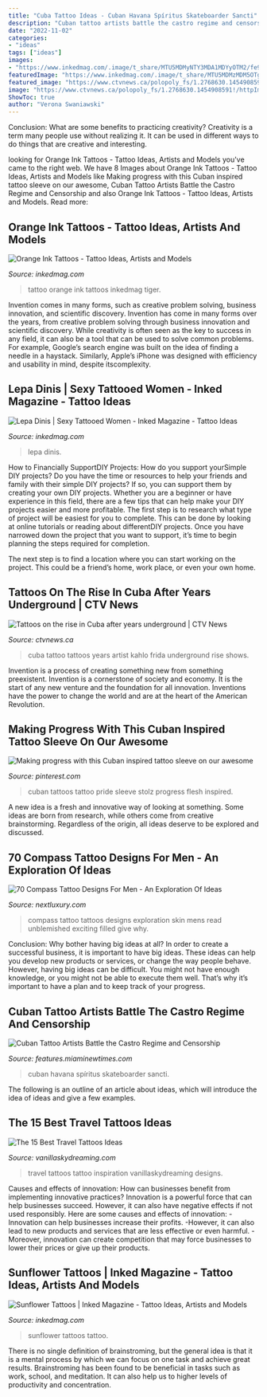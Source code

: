 ```yaml
---
title: "Cuba Tattoo Ideas - Cuban Havana Spíritus Skateboarder Sancti"
description: "Cuban tattoo artists battle the castro regime and censorship"
date: "2022-11-02"
categories:
- "ideas"
tags: ["ideas"]
images:
- "https://www.inkedmag.com/.image/t_share/MTU5MDMyNTY3MDA1MDYyOTM2/fe9d99c4197c232174844df1b84e69c2.jpg"
featuredImage: "https://www.inkedmag.com/.image/t_share/MTU5MDMzMDM5OTg4OTI2MjMy/lepa_feature.jpg"
featured_image: "https://www.ctvnews.ca/polopoly_fs/1.2768630.1454908591!/httpImage/image.jpg_gen/derivatives/landscape_960/image.jpg"
image: "https://www.ctvnews.ca/polopoly_fs/1.2768630.1454908591!/httpImage/image.jpg_gen/derivatives/landscape_960/image.jpg"
ShowToc: true
author: "Verona Swaniawski"
---
```



Conclusion: What are some benefits to practicing creativity?
Creativity is a term many people use without realizing it. It can be used in different ways to do things that are creative and interesting.

	

		
looking for Orange Ink Tattoos - Tattoo Ideas, Artists and Models you've came to the right web. We have 8 Images about Orange Ink Tattoos - Tattoo Ideas, Artists and Models like Making progress with this Cuban inspired tattoo sleeve on our awesome, Cuban Tattoo Artists Battle the Castro Regime and Censorship and also Orange Ink Tattoos - Tattoo Ideas, Artists and Models. Read more:
		
    
## Orange Ink Tattoos - Tattoo Ideas, Artists And Models

<img loading=lazy src="https://www.inkedmag.com/.image/t_share/MTU5MDMyNTgyMDQwNTI4NTMz/orange_feature.jpg" onerror="this.onerror=null;this.src='https://tse1.mm.bing.net/th?id=OIP.J42tTk65NMo6ff7sBnRbbAHaHa&amp;pid=15.1';" alt="Orange Ink Tattoos - Tattoo Ideas, Artists and Models">

_Source: inkedmag.com_

>tattoo orange ink tattoos inkedmag tiger. 

	

Invention comes in many forms, such as creative problem solving, business innovation, and scientific discovery.
Invention has come in many forms over the years, from creative problem solving through business innovation and scientific discovery. While creativity is often seen as the key to success in any field, it can also be a tool that can be used to solve common problems. For example, Google’s search engine was built on the idea of finding a needle in a haystack. Similarly, Apple’s iPhone was designed with efficiency and usability in mind, despite itscomplexity.

    
## Lepa Dinis | Sexy Tattooed Women - Inked Magazine - Tattoo Ideas

<img loading=lazy src="https://www.inkedmag.com/.image/t_share/MTU5MDMzMDM5OTg4OTI2MjMy/lepa_feature.jpg" onerror="this.onerror=null;this.src='https://tse2.mm.bing.net/th?id=OIP.7rpedmG1_nb933iMsG6jZAHaHa&amp;pid=15.1';" alt="Lepa Dinis | Sexy Tattooed Women - Inked Magazine - Tattoo Ideas">

_Source: inkedmag.com_

>lepa dinis. 

	

How to Financially SupportDIY Projects: How do you support yourSimple DIY projects?
Do you have the time or resources to help your friends and family with their simple DIY projects? If so, you can support them by creating your own DIY projects. Whether you are a beginner or have experience in this field, there are a few tips that can help make your DIY projects easier and more profitable.
The first step is to research what type of project will be easiest for you to complete. This can be done by looking at online tutorials or reading about differentDIY projects. Once you have narrowed down the project that you want to support, it’s time to begin planning the steps required for completion.

The next step is to find a location where you can start working on the project. This could be a friend’s home, work place, or even your own home.

    
## Tattoos On The Rise In Cuba After Years Underground | CTV News

<img loading=lazy src="https://www.ctvnews.ca/polopoly_fs/1.2768630.1454908591!/httpImage/image.jpg_gen/derivatives/landscape_960/image.jpg" onerror="this.onerror=null;this.src='https://tse4.mm.bing.net/th?id=OIP.NzFZqLOWLY4bzj3IjdxgXgHaEK&amp;pid=15.1';" alt="Tattoos on the rise in Cuba after years underground | CTV News">

_Source: ctvnews.ca_

>cuba tattoo tattoos years artist kahlo frida underground rise shows. 

	

Invention is a process of creating something new from something preexistent. Invention is a cornerstone of society and economy. It is the start of any new venture and the foundation for all innovation. Inventions have the power to change the world and are at the heart of the American Revolution.

    
## Making Progress With This Cuban Inspired Tattoo Sleeve On Our Awesome

<img loading=lazy src="https://i.pinimg.com/736x/47/d3/53/47d353ebfc0d8beecff2ba117dcec271--cuban-tattoos-new-tattoos.jpg" onerror="this.onerror=null;this.src='https://tse1.mm.bing.net/th?id=OIP.Hb3pFAUfvNfaZuaFBQtoJAEsEs&amp;pid=15.1';" alt="Making progress with this Cuban inspired tattoo sleeve on our awesome">

_Source: pinterest.com_

>cuban tattoos tattoo pride sleeve stolz progress flesh inspired. 

	

A new idea is a fresh and innovative way of looking at something. Some ideas are born from research, while others come from creative brainstorming. Regardless of the origin, all ideas deserve to be explored and discussed.

    
## 70 Compass Tattoo Designs For Men - An Exploration Of Ideas

<img loading=lazy src="http://nextluxury.com/wp-content/uploads/compass-tattoos-for-men.jpg" onerror="this.onerror=null;this.src='https://tse2.mm.bing.net/th?id=OIP.0e00E1XuG91r9MwfljB63gAAAA&amp;pid=15.1';" alt="70 Compass Tattoo Designs For Men - An Exploration Of Ideas">

_Source: nextluxury.com_

>compass tattoo tattoos designs exploration skin mens read unblemished exciting filled give why. 

	

Conclusion: Why bother having big ideas at all?
In order to create a successful business, it is important to have big ideas. These ideas can help you develop new products or services, or change the way people behave. However, having big ideas can be difficult. You might not have enough knowledge, or you might not be able to execute them well. That’s why it’s important to have a plan and to keep track of your progress.

    
## Cuban Tattoo Artists Battle The Castro Regime And Censorship

<img loading=lazy src="http://features.miaminewtimes.com/cuban-tattoo-artists/images/_mg_9892_2x.jpg" onerror="this.onerror=null;this.src='https://tse2.mm.bing.net/th?id=OIP.ffKAj2fPKBlgGWKeF-9XGQHaLG&amp;pid=15.1';" alt="Cuban Tattoo Artists Battle the Castro Regime and Censorship">

_Source: features.miaminewtimes.com_

>cuban havana spíritus skateboarder sancti. 

	

The following is an outline of an article about ideas, which will introduce the idea of ideas and give a few examples.

    
## The 15 Best Travel Tattoos Ideas

<img loading=lazy src="https://i0.wp.com/vanillaskydreaming.com/wp-content/uploads/2015/05/image.jpg?fit=1866%2C1161" onerror="this.onerror=null;this.src='https://tse4.mm.bing.net/th?id=OIP.0YxgjKCnu60W06mpmE1E1gHaEm&amp;pid=15.1';" alt="The 15 Best Travel Tattoos Ideas">

_Source: vanillaskydreaming.com_

>travel tattoos tattoo inspiration vanillaskydreaming designs. 

	

Causes and effects of innovation: How can businesses benefit from implementing innovative practices?
Innovation is a powerful force that can help businesses succeed. However, it can also have negative effects if not used responsibly. Here are some causes and effects of innovation: 
-Innovation can help businesses increase their profits.
-However, it can also lead to new products and services that are less effective or even harmful.
-Moreover, innovation can create competition that may force businesses to lower their prices or give up their products.

    
## Sunflower Tattoos | Inked Magazine - Tattoo Ideas, Artists And Models

<img loading=lazy src="https://www.inkedmag.com/.image/t_share/MTU5MDMyNTY3MDA1MDYyOTM2/fe9d99c4197c232174844df1b84e69c2.jpg" onerror="this.onerror=null;this.src='https://tse1.mm.bing.net/th?id=OIP.kUD4OmaXf_Pv7DiUQ5d0YgHaLM&amp;pid=15.1';" alt="Sunflower Tattoos | Inked Magazine - Tattoo Ideas, Artists and Models">

_Source: inkedmag.com_

>sunflower tattoos tattoo. 

	

There is no single definition of brainstroming, but the general idea is that it is a mental process by which we can focus on one task and achieve great results. Brainstroming has been found to be beneficial in tasks such as work, school, and meditation. It can also help us to higher levels of productivity and concentration.

